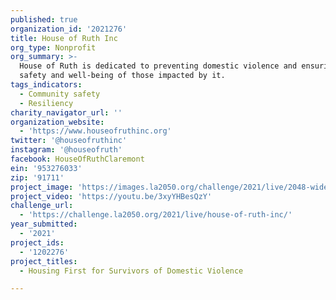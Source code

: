 ```yaml
---
published: true
organization_id: '2021276'
title: House of Ruth Inc
org_type: Nonprofit
org_summary: >-
  House of Ruth is dedicated to preventing domestic violence and ensuring the
  safety and well-being of those impacted by it.
tags_indicators:
  - Community safety
  - Resiliency
charity_navigator_url: ''
organization_website:
  - 'https://www.houseofruthinc.org'
twitter: '@houseofruthinc'
instagram: '@houseofruth'
facebook: HouseOfRuthClaremont
ein: '953276033'
zip: '91711'
project_image: 'https://images.la2050.org/challenge/2021/live/2048-wide/house-of-ruth-inc.jpg'
project_video: 'https://youtu.be/3xyYHBesQzY'
challenge_url:
  - 'https://challenge.la2050.org/2021/live/house-of-ruth-inc/'
year_submitted:
  - '2021'
project_ids:
  - '1202276'
project_titles:
  - Housing First for Survivors of Domestic Violence

---
```

